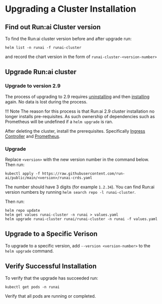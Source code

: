 
# Upgrading a Cluster Installation

## Find out Run:ai Cluster version 

To find the Run:ai cluster version before and after upgrade run:

```
helm list -n runai -f runai-cluster
```

and record the chart version in the form of `runai-cluster-<version-number>`

## Upgrade Run:ai cluster 


### Upgrade to version 2.9

The process of upgrading to 2.9 requires [uninstalling](./cluster-delete.md) and then [installing](./cluster-install.md) again. No data is lost during the process. 

!!! Note
    The reason for this process is that Run:ai 2.9 cluster installation no longer installs pre-requisites. As such ownership of dependencies such as Prometheus will be undefined if a `helm upgrade` is ran.

After deleting the cluster, install the prerequisites. Specifically [Ingress Controller](cluster-prerequisites.md#ingress-controller) and [Prometheus](cluster-prerequisites.md#prometheus).

### Upgrade

Replace `<version>` with the new version number in the command below. Then run: 

```
kubectl apply -f https://raw.githubusercontent.com/run-ai/public/main/<version>/runai-crds.yaml
```
The number should have 3 digits (for example `1.2.34`). You can find Run:ai version numbers by running `helm search repo -l runai-cluster`.

Then run:

```
helm repo update
helm get values runai-cluster -n runai > values.yaml
helm upgrade runai-cluster runai/runai-cluster -n runai -f values.yaml
```

## Upgrade to a Specific Verison

To upgrade to a specific version, add `--version <version-number>` to the `helm upgrade` command. 

## Verify Successful Installation

To verify that the upgrade has succeeded run:

```
kubectl get pods -n runai
```

Verify that all pods are running or completed.


